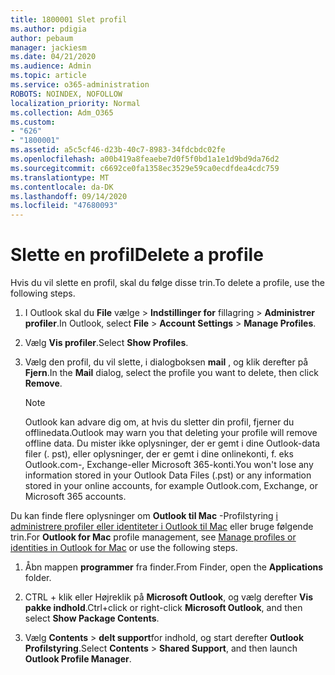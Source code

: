 ```yaml
---
title: 1800001 Slet profil
ms.author: pdigia
author: pebaum
manager: jackiesm
ms.date: 04/21/2020
ms.audience: Admin
ms.topic: article
ms.service: o365-administration
ROBOTS: NOINDEX, NOFOLLOW
localization_priority: Normal
ms.collection: Adm_O365
ms.custom:
- "626"
- "1800001"
ms.assetid: a5c5cf46-d23b-40c7-8983-34fdcbdc02fe
ms.openlocfilehash: a00b419a8feaebe7d0f5f0bd1a1e1d9bd9da76d2
ms.sourcegitcommit: c6692ce0fa1358ec3529e59ca0ecdfdea4cdc759
ms.translationtype: MT
ms.contentlocale: da-DK
ms.lasthandoff: 09/14/2020
ms.locfileid: "47680093"
---
```

# <a name="delete-a-profile"></a><span data-ttu-id="31b0a-102">Slette en profil</span><span class="sxs-lookup"><span data-stu-id="31b0a-102">Delete a profile</span></span>

<span data-ttu-id="31b0a-103">Hvis du vil slette en profil, skal du følge disse trin.</span><span class="sxs-lookup"><span data-stu-id="31b0a-103">To delete a profile, use the following steps.</span></span>
  
1. <span data-ttu-id="31b0a-104">I Outlook skal du **File** vælge \> **Indstillinger for** fillagring \> **Administrer profiler**.</span><span class="sxs-lookup"><span data-stu-id="31b0a-104">In Outlook, select **File** \> **Account Settings** \> **Manage Profiles**.</span></span>

2. <span data-ttu-id="31b0a-105">Vælg **Vis profiler**.</span><span class="sxs-lookup"><span data-stu-id="31b0a-105">Select **Show Profiles**.</span></span>

3. <span data-ttu-id="31b0a-106">Vælg den profil, du vil slette, i dialogboksen **mail** , og klik derefter på **Fjern**.</span><span class="sxs-lookup"><span data-stu-id="31b0a-106">In the **Mail** dialog, select the profile you want to delete, then click **Remove**.</span></span>

    > [!NOTE]
    > <span data-ttu-id="31b0a-107">Outlook kan advare dig om, at hvis du sletter din profil, fjerner du offlinedata.</span><span class="sxs-lookup"><span data-stu-id="31b0a-107">Outlook may warn you that deleting your profile will remove offline data.</span></span> <span data-ttu-id="31b0a-108">Du mister ikke oplysninger, der er gemt i dine Outlook-data filer (. pst), eller oplysninger, der er gemt i dine onlinekonti, f. eks Outlook.com-, Exchange-eller Microsoft 365-konti.</span><span class="sxs-lookup"><span data-stu-id="31b0a-108">You won't lose any information stored in your Outlook Data Files (.pst) or any information stored in your online accounts, for example Outlook.com, Exchange, or Microsoft 365 accounts.</span></span>
  
<span data-ttu-id="31b0a-109">Du kan finde flere oplysninger om **Outlook til Mac** -Profilstyring [i administrere profiler eller identiteter i Outlook til Mac](https://support.office.com/article/fed2a955-74df-4a24-bef6-78a426958c4c.aspx) eller bruge følgende trin.</span><span class="sxs-lookup"><span data-stu-id="31b0a-109">For **Outlook for Mac** profile management, see [Manage profiles or identities in Outlook for Mac](https://support.office.com/article/fed2a955-74df-4a24-bef6-78a426958c4c.aspx) or use the following steps.</span></span>
  
1. <span data-ttu-id="31b0a-110">Åbn mappen **programmer** fra finder.</span><span class="sxs-lookup"><span data-stu-id="31b0a-110">From Finder, open the **Applications** folder.</span></span>

2. <span data-ttu-id="31b0a-111">CTRL + klik eller Højreklik på **Microsoft Outlook**, og vælg derefter **Vis pakke indhold**.</span><span class="sxs-lookup"><span data-stu-id="31b0a-111">Ctrl+click or right-click **Microsoft Outlook**, and then select **Show Package Contents**.</span></span>

3. <span data-ttu-id="31b0a-112">Vælg **Contents** \> **delt support**for indhold, og start derefter **Outlook Profilstyring**.</span><span class="sxs-lookup"><span data-stu-id="31b0a-112">Select **Contents** \> **Shared Support**, and then launch **Outlook Profile Manager**.</span></span>
